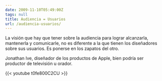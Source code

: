 ```yaml
---
date: 2009-11-10T05:49:00Z
tags: null
title: Audiencia = Usuarios
url: /audiencia-usuarios/
---
```


La visión que hay que tener sobre la audiencia para lograr alcanzarla, mantenerla y comunicarle, no es diferente a la que tienen los diseñadores sobre sus usuarios. Es ponerse en los zapatos del otro.<div></div><div>Jonathan Ive, diseñador de los productos de Apple, bien podría ser productor de televisión u orador.<div></div><div>{{< youtube t0fe800C2CU >}}